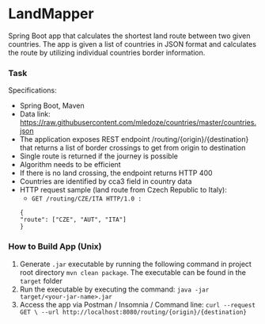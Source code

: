 # LandMapper
Spring Boot app that calculates the shortest land route between two given countries. The app is given a list of countries in JSON format
and calculates the route by utilizing individual countries border information.

### Task
Specifications:
* Spring Boot, Maven
* Data link: https://raw.githubusercontent.com/mledoze/countries/master/countries.json
* The application exposes REST endpoint /routing/{origin}/{destination} that
returns a list of border crossings to get from origin to destination
* Single route is returned if the journey is possible
* Algorithm needs to be efficient
* If there is no land crossing, the endpoint returns HTTP 400
* Countries are identified by cca3 field in country data
* HTTP request sample (land route from Czech Republic to Italy):
  * `GET /routing/CZE/ITA HTTP/1.0 :`
  ```
  {
  "route": ["CZE", "AUT", "ITA"]
  }
  ```
  
### How to Build App (Unix)
1. Generate `.jar` executable by running the following command in project root directory `mvn clean package`. The executable
can be found in the `target` folder
2. Run the executable by executing the command: `java -jar target/<your-jar-name>.jar`
3. Access the app via Postman / Insomnia / Command line: `curl --request GET \
   --url http://localhost:8080/routing/{origin}/{destination}`


